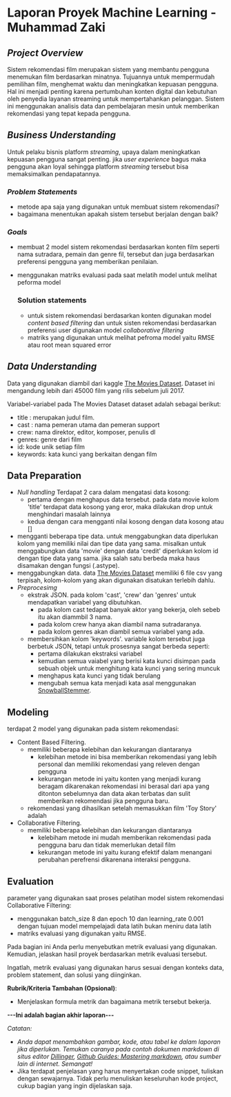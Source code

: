 # Laporan Proyek Machine Learning - Muhammad Zaki

## _Project Overview_

Sistem rekomendasi film merupakan sistem yang membantu pengguna menemukan film berdasarkan minatnya. Tujuannya untuk mempermudah pemilihan film, menghemat waktu dan meningkatkan kepuasan pengguna. Hal ini menjadi penting karena pertumbuhan konten digital dan kebutuhan oleh penyedia layanan streaming untuk mempertahankan pelanggan. Sistem ini menggunakan analisis data dan pembelajaran mesin untuk memberikan rekomendasi yang tepat kepada pengguna.

## _Business Understanding_

Untuk pelaku bisnis platform _streaming_, upaya dalam meningkatkan kepuasan pengguna sangat penting. jika _user experience_ bagus maka pengguna akan loyal sehingga platform _streaming_ tersebut bisa memaksimalkan pendapatannya.

### _Problem Statements_
- metode apa saja yang digunakan untuk membuat sistem rekomendasi?
- bagaimana menentukan apakah sistem tersebut berjalan dengan baik?

### _Goals_

- membuat 2 model sistem rekomendasi berdasarkan konten film seperti nama sutradara, pemain dan genre fil, tersebut dan juga berdasarkan preferensi pengguna yang memberikan penilaian.
- menggunakan matriks evaluasi pada saat melatih model untuk melihat peforma model

    ### Solution statements
    - untuk sistem rekomendasi berdasarkan konten digunakan model _content based filtering_ dan untuk sisten rekomendasi berdasarkan preferensi user digunakan model _collaborative filtering_
    - matriks yang digunakan untuk melihat pefroma model yaitu RMSE atau root mean squared error

## _Data Understanding_
Data yang digunakan diambil dari kaggle [The Movies Dataset](https://www.kaggle.com/datasets/rounakbanik/the-movies-dataset). Dataset ini mengandung lebih dari 45000 film yang rilis sebelum juli 2017.

Variabel-variabel pada The Movies Dataset dataset adalah sebagai berikut:
- title : merupakan judul film.
- cast : nama pemeran utama dan pemeran support
- crew: nama direktor, editor, komposer, penulis dl
- genres: genre dari film
- id: kode unik setiap film
- keywords: kata kunci yang berkaitan dengan film

## Data Preparation
- _Null handling_
  Terdapat 2 cara dalam mengatasi data kosong:
  - pertama dengan menghapus data tersebut. pada data movie kolom 'title' terdapat data kosong yang eror, maka dilakukan drop untuk menghindari masalah lainnya
  - kedua dengan cara mengganti nilai kosong dengan data kosong atau []
- mengganti beberapa tipe data. untuk menggabungkan data diperlukan kolom yang memiliki nilai dan tipe data yang sama. misalkan untuk menggabungkan data 'movie' dengan data 'credit' diperlukan kolom id dengan tipe data yang sama. jika salah satu berbeda maka haus disamakan dengan fungsi (.astype).
- menggabungkan data. data [The Movies Dataset](https://www.kaggle.com/datasets/rounakbanik/the-movies-dataset) memiliki 6 file csv yang terpisah, kolom-kolom yang akan digunakan disatukan terlebih dahlu.
- _Preprocesimg_
  - ekstrak JSON. pada kolom 'cast', 'crew' dan 'genres' untuk mendapatkan variabel yang dibutuhkan.
    - pada kolom cast tedapat banyak aktor yang bekerja, oleh sebeb itu akan diammbil 3 nama.
    - pada kolom crew hanya akan diambil nama sutradaranya.
    - pada kolom genres akan diambil semua variabel yang ada.
  - membersihkan kolom 'keywords'. variable kolom tersebut juga berbetuk JSON, tetapi untuk prosesnya sangat berbeda seperti:
    - pertama dilakukan ekstraksi variabel
    - kemudian semua vaiabel yang berisi kata kunci disimpan pada sebuah objek untuk menghitung kata kunci yang sering muncuk
    - menghapus kata kunci yang tidak berulang
    - mengubah semua kata menjadi kata asal menggunakan [SnowballStemmer](https://www.nltk.org/_modules/nltk/stem/snowball.html).
## Modeling
terdapat 2 model yang digunakan pada sistem rekomendasi:
- Content Based Filtering.
  - memiliki beberapa kelebihan dan kekurangan diantaranya
    - kelebihan metode ini bisa memberikan rekomendasi yang lebih personal dan memiliki rekomendasi yang releven dengan pengguna
    - kekurangan metode ini yaitu konten yang menjadi kurang beragam dikarenakan rekomendasi ini berasal dari apa yang ditonton sebelumnya dan data akan terbatas dan sulit memberikan rekomendasi jika pengguna baru.
  - rekomendasi yang dihasilkan setelah memasukkan film 'Toy Story' adalah 
- Collaborative Filtering.
  - memiliki beberapa kelebihan dan kekurangan diantaranya
    - kelebiham metode ini mudah memberikan rekomendasi pada pengguna baru dan tidak memerlukan detail film
    - kekurangan metode ini yaitu kurang efektif dalam menangani perubahan perefrensi dikarenana interaksi pengguna.

## Evaluation
parameter yang digunakan saat proses pelatihan model sistem rekomendasi Collaborative Filtering:
- menggunakan batch_size 8 dan epoch 10 dan learning_rate 0.001 dengan tujuan model mempelajadi data latih bukan meniru data latih
- matriks evaluasi yang digunakan yaitu RMSE.



Pada bagian ini Anda perlu menyebutkan metrik evaluasi yang digunakan. Kemudian, jelaskan hasil proyek berdasarkan metrik evaluasi tersebut.

Ingatlah, metrik evaluasi yang digunakan harus sesuai dengan konteks data, problem statement, dan solusi yang diinginkan.

**Rubrik/Kriteria Tambahan (Opsional)**: 
- Menjelaskan formula metrik dan bagaimana metrik tersebut bekerja.

**---Ini adalah bagian akhir laporan---**

_Catatan:_
- _Anda dapat menambahkan gambar, kode, atau tabel ke dalam laporan jika diperlukan. Temukan caranya pada contoh dokumen markdown di situs editor [Dillinger](https://dillinger.io/), [Github Guides: Mastering markdown](https://guides.github.com/features/mastering-markdown/), atau sumber lain di internet. Semangat!_
- Jika terdapat penjelasan yang harus menyertakan code snippet, tuliskan dengan sewajarnya. Tidak perlu menuliskan keseluruhan kode project, cukup bagian yang ingin dijelaskan saja.
